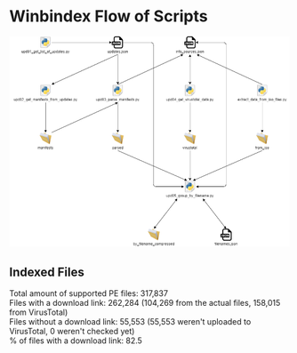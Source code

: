 # Winbindex Flow of Scripts

![winbindex-scripts-flow.png](winbindex-scripts-flow.png)

## Indexed Files

<!--FileStats-->
Total amount of supported PE files: 317,837  
Files with a download link: 262,284 (104,269 from the actual files, 158,015 from VirusTotal)  
Files without a download link: 55,553 (55,553 weren't uploaded to VirusTotal, 0 weren't checked yet)  
% of files with a download link: 82.5  
<!--/FileStats-->
